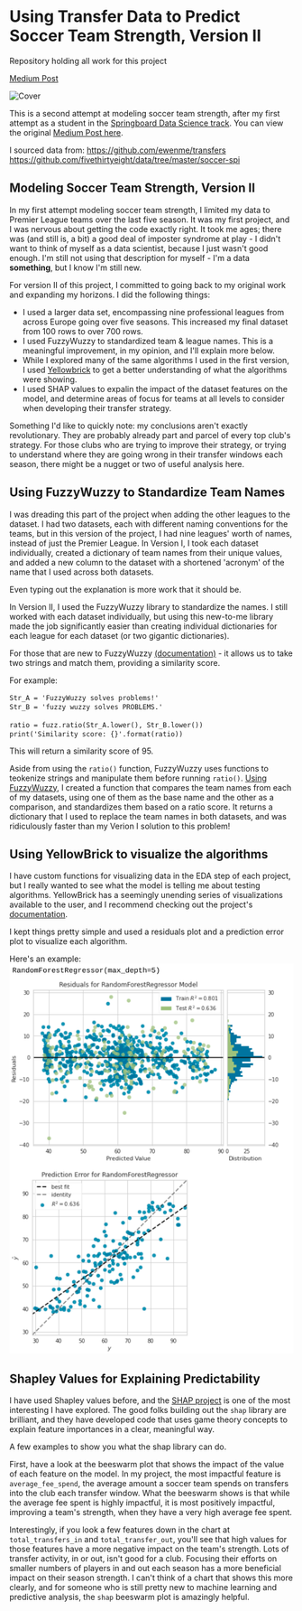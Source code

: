 # Using Transfer Data to Predict Soccer Team Strength, Version II
Repository holding all work for this project

[Medium Post]()

![Cover](https://miro.medium.com/max/9650/0*wPuBg7ZwWs8Fpg4V)

This is a second attempt at modeling soccer team strength, after my first attempt as a student in the [Springboard Data Science track](https://www.springboard.com/). You can view the original [Medium Post here](https://medium.com/analytics-vidhya/transfer-windows-predicting-english-premier-league-club-ratings-779b37008353).

I sourced data from: 
https://github.com/ewenme/transfers
https://github.com/fivethirtyeight/data/tree/master/soccer-spi

## Modeling Soccer Team Strength, Version II
In my first attempt modeling soccer team strength, I limited my data to Premier League teams over the last five season. It was my first project, and I was nervous about getting the code exactly right. It took me ages; there was (and still is, a bit) a good deal of imposter syndrome at play - I didn't want to think of myself as a data scientist, because I just wasn't good enough. I'm still not using that description for myself - I'm a data **something**, but I know I'm still new.

For version II of this project, I committed to going back to my original work and expanding my horizons. I did the following things:
 - I used a larger data set, encompassing nine professional leagues from across Europe going over five seasons. This increased my final dataset from 100 rows to over 700 rows.
 - I used FuzzyWuzzy to standardized team & league names. This is a meaningful improvement, in my opinion, and I'll explain more below.
 - While I explored many of the same algorithms I used in the first version, I used [Yellowbrick](https://www.scikit-yb.org/en/latest/) to get a better understanding of what the algorithms were showing.
 - I used SHAP values to expalin the impact of the dataset features on the model, and determine areas of focus for teams at all levels to consider when developing their transfer strategy.

Something I'd like to quickly note: my conclusions aren't exactly revolutionary. They are probably already part and parcel of every top club's strategy. For those clubs who are trying to improve their strategy, or trying to understand where they are going wrong in their transfer windows each season, there might be a nugget or two of useful analysis here.


## Using FuzzyWuzzy to Standardize Team Names
I was dreading this part of the project when adding the other leagues to the dataset. I had two datasets, each with different naming conventions for the teams, but in this version of the project, I had nine leagues' worth of names, instead of just the Premier League. In Version I, I took each dataset individually, created a dictionary of team names from their unique values, and added a new column to the dataset with a shortened 'acronym' of the name that I used across both datasets.

Even typing out the explanation is more work that it should be.

In Version II, I used the FuzzyWuzzy library to standardize the names. I still worked with each dataset individually, but using this new-to-me library made the job significantly easier than creating individual dictionaries for each league for each dataset (or two gigantic dictionaries).

For those that are new to FuzzyWuzzy [(documentation)](https://pypi.org/project/fuzzywuzzy/) - it allows us to take two strings and match them, providing a similarity score.

For example:
```python3
Str_A = 'FuzzyWuzzy solves problems!'
Str_B = 'fuzzy wuzzy solves PROBLEMS.'

ratio = fuzz.ratio(Str_A.lower(), Str_B.lower())
print('Similarity score: {}'.format(ratio))
```
This will return a similarity score of 95.

Aside from using the `ratio()` function, FuzzyWuzzy uses functions to teokenize strings and manipulate them before running `ratio()`. [Using FuzzyWuzzy](https://github.com/tdraths/spi_transfers_global/blob/main/notebooks/full_data/Fuzzy_Wuzzy_team_names.ipynb), I created a function that compares the team names from each of my datasets, using one of them as the base name and the other as a comparison, and standardizes them based on a ratio score. It returns a dictionary that I used to replace the team names in both datasets, and was ridiculously faster than my Verion I solution to this problem!

## Using YellowBrick to visualize the algorithms
I have custom functions for visualizing data in the EDA step of each project, but I really wanted to see what the model is telling me about testing algorithms. YellowBrick has a seemingly unending series of visualizations available to the user, and I recommend checking out the project's [documentation](https://www.scikit-yb.org/en/latest/).

I kept things pretty simple and used a residuals plot and a prediction error plot to visualize each algorithm. 

Here's an example: ![RandomForest - Yellowbrick](https://github.com/tdraths/spi_transfers_global/blob/main/Screenshot%202021-08-10%2011.45.25%20PM.png)


## Shapley Values for Explaining Predictability
I have used Shapley values before, and the [SHAP project](https://shap.readthedocs.io/en/latest/index.html#) is one of the most interesting I have explored. The good folks building out the `shap` library are brilliant, and they have developed code that uses game theory concepts to explain feature importances in a clear, meaningful way.

A few examples to show you what the shap library can do.

First, have a look at the beeswarm plot that shows the impact of the value of each feature on the model. In my project, the most impactful feature is `average_fee_spend`, the average amount a soccer team spends on transfers into the club each transfer window. What the beeswarm shows is that while the average fee spent is highly impactful, it is most positively impactful, improving a team's strength, when they have a very high average fee spent.

Interestingly, if you look a few features down in the chart at `total_transfers_in` and `total_transfer_out`, you'll see that high values for those features have a more negative impact on the team's strength. Lots of transfer activity, in or out, isn't good for a club. Focusing their efforts on smaller numbers of players in and out each season has a more beneficial impact on their season strength. I can't think of a chart that shows this more clearly, and for someone who is still pretty new to machine learning and predictive analysis, the `shap` beeswarm plot is amazingly helpful.
